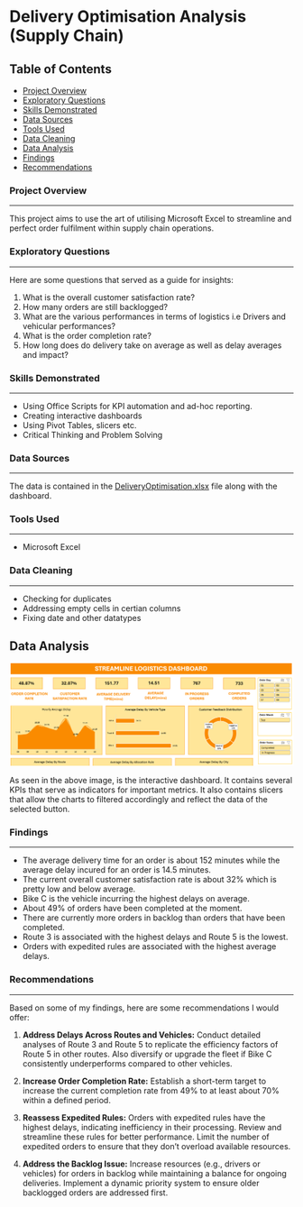 
# Delivery Optimisation Analysis (Supply Chain)
## Table of Contents
- [Project Overview](#project-overview)
- [Exploratory Questions](#exploratory-questions)
- [Skills Demonstrated](#skills-demonstrated)
- [Data Sources](#data-sources)
- [Tools Used](#tools-used)
- [Data Cleaning](#data-cleaning)
- [Data Analysis](#data-analysis)
- [Findings](#findings)
- [Recommendations](#recommendations)

### Project Overview
---
This project aims to use the art of utilising Microsoft Excel to streamline and perfect order fulfilment within supply chain operations.
### Exploratory Questions
---
Here are some questions that served as a guide for insights:
1. What is the overall customer satisfaction rate?
2. How many orders are still backlogged?
3. What are the various performances in terms of logistics i.e Drivers and vehicular performances?
4. What is the order completion rate?
5. How long does do delivery take on average as well as delay averages and impact?

### Skills Demonstrated
---
- Using Office Scripts for KPI automation and ad-hoc reporting.
- Creating interactive dashboards
- Using Pivot Tables, slicers etc.
- Critical Thinking and Problem Solving

### Data Sources
---
The data is contained in the [DeliveryOptimisation.xlsx](DeliveryOptimisation.xlsx) file along with the dashboard.
### Tools Used
---
- Microsoft Excel
### Data Cleaning
---
- Checking for duplicates
- Addressing empty cells in certian columns
- Fixing date and other datatypes
## Data Analysis

<p align="center">
  <img src="OptimisationDashboard.png">
</p>

As seen in the above image, is the interactive dashboard. It contains several KPIs that serve as indicators for important metrics. It also contains slicers that allow the charts to filtered accordingly and reflect the data of the selected button.

### Findings
---
- The average delivery time for an order is about 152 minutes while the average delay incured for an order is 14.5 minutes.
- The current overall customer satisfaction rate is about 32% which is pretty low and below average.
- Bike C is the vehicle incurring the highest delays on average.
- About 49% of orders have been completed at the moment.
- There are currently more orders in backlog than orders that have been completed.
- Route 3 is associated with the highest delays and Route 5 is the lowest.
- Orders with expedited rules are associated with the highest average delays.
  
### Recommendations
---
Based on some of my findings, here are some recommendations I would offer:

1. **Address Delays Across Routes and Vehicles:**
   Conduct detailed analyses of Route 3 and Route 5 to replicate the efficiency factors of Route 5 in other routes. Also diversify or upgrade the fleet if Bike C consistently underperforms compared to other vehicles.

2. **Increase Order Completion Rate:**
   Establish a short-term target to increase the current completion rate from 49% to at least about 70% within a defined period. 

3. **Reassess Expedited Rules:**
   Orders with expedited rules have the highest delays, indicating inefficiency in their processing. Review and streamline these rules for better performance. Limit the number of expedited orders to ensure that they don’t overload available resources.

4. **Address the Backlog Issue:**
   Increase resources (e.g., drivers or vehicles) for orders in backlog while maintaining a balance for ongoing deliveries. Implement a dynamic priority system to ensure older backlogged orders are addressed first.
